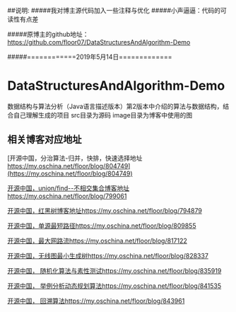 ##说明:
#####我对博主源代码加入一些注释与优化
#####小声逼逼：代码的可读性有点差

#####原博主的github地址：
https://github.com/floor07/DataStructuresAndAlgorithm-Demo

#####============2019年5月14日=============
# DataStructuresAndAlgorithm-Demo
数据结构与算法分析（Java语言描述版本）第2版本中介绍的算法与数据结构，结合自己理解生成的项目
src目录为源码
image目录为博客中使用的图
## 相关博客对应地址
[开源中国，分治算法-归并，快排，快速选择地址 https://my.oschina.net/floor/blog/804749](https://my.oschina.net/floor/blog/804749)  

[开源中国，union/find--不相交集合博客地址https://my.oschina.net/floor/blog/799061](https://my.oschina.net/floor/blog/799061)  

[开源中国，红黑树博客地址https://my.oschina.net/floor/blog/794879](https://my.oschina.net/floor/blog/794879)  

[开源中国，单源最短路径https://my.oschina.net/floor/blog/809855](https://my.oschina.net/floor/blog/809855)
  
[开源中国，最大网路流https://my.oschina.net/floor/blog/817122](https://my.oschina.net/floor/blog/817122)  

[开源中国，无线图最小生成树https://my.oschina.net/floor/blog/828337](https://my.oschina.net/floor/blog/828337)  

[开源中国， 随机化算法与素性测试https://my.oschina.net/floor/blog/835919](https://my.oschina.net/floor/blog/835919)

[开源中国， 举例分析动态规划算法https://my.oschina.net/floor/blog/841535](https://my.oschina.net/floor/blog/841535)

[开源中国， 回溯算法https://my.oschina.net/floor/blog/843961](https://my.oschina.net/floor/blog/843961)
